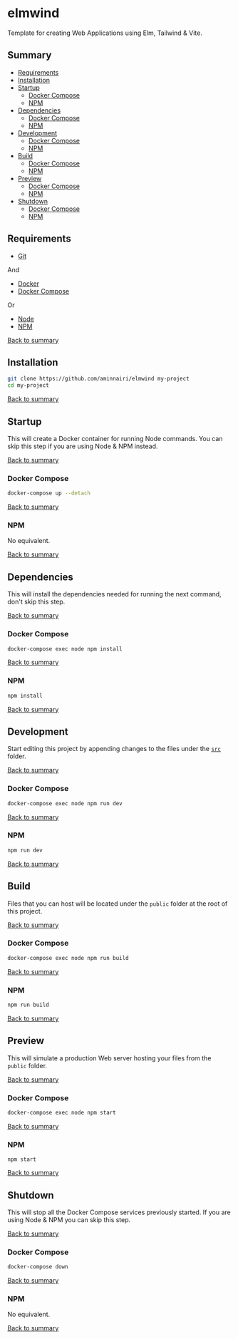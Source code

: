 # elmwind

Template for creating Web Applications using Elm, Tailwind & Vite.

## Summary

- [Requirements](#requirements)
- [Installation](#installation)
- [Startup](#startup)
  - [Docker Compose](#docker-compose)
  - [NPM](#npm)
- [Dependencies](#dependencies)
  - [Docker Compose](#docker-compose-1)
  - [NPM](#npm-1)
- [Development](#development)
  - [Docker Compose](#docker-compose-2)
  - [NPM](#npm-2)
- [Build](#build)
  - [Docker Compose](#docker-compose-3)
  - [NPM](#npm-3)
- [Preview](#preview)
  - [Docker Compose](#docker-compose-4)
  - [NPM](#npm-4)
- [Shutdown](#shutdown)
  - [Docker Compose](#docker-compose-5)
  - [NPM](#npm-5)

## Requirements

- [Git](https://git-scm.com/)

And

- [Docker](https://www.docker.com/)
- [Docker Compose](https://docs.docker.com/compose/)

Or

- [Node](https://nodejs.org/en/)
- [NPM](https://www.npmjs.com/)

[Back to summary](#summary)

## Installation

```bash
git clone https://github.com/aminnairi/elmwind my-project
cd my-project
```

[Back to summary](#summary)

## Startup

This will create a Docker container for running Node commands. You can skip this step if you are using Node & NPM instead.

[Back to summary](#summary)

### Docker Compose

```bash
docker-compose up --detach
```

[Back to summary](#summary)

### NPM

No equivalent.

[Back to summary](#summary)

## Dependencies

This will install the dependencies needed for running the next command, don't skip this step.

[Back to summary](#summary)

### Docker Compose

```bash
docker-compose exec node npm install
```

[Back to summary](#summary)

### NPM

```bash
npm install
```

[Back to summary](#summary)

## Development

Start editing this project by appending changes to the files under the [`src`](./src) folder.

[Back to summary](#summary)

### Docker Compose

```bash
docker-compose exec node npm run dev
```

[Back to summary](#summary)

### NPM

```bash
npm run dev
```

[Back to summary](#summary)

## Build

Files that you can host will be located under the `public` folder at the root of this project.

[Back to summary](#summary)

### Docker Compose

```bash
docker-compose exec node npm run build
```

[Back to summary](#summary)

### NPM

```bash
npm run build
```

[Back to summary](#summary)

## Preview

This will simulate a production Web server hosting your files from the `public` folder.

[Back to summary](#summary)

### Docker Compose

```bash
docker-compose exec node npm start
```

[Back to summary](#summary)

### NPM

```
npm start
```

[Back to summary](#summary)

## Shutdown

This will stop all the Docker Compose services previously started. If you are using Node & NPM you can skip this step.

[Back to summary](#summary)

### Docker Compose

```bash
docker-compose down
```

[Back to summary](#summary)

### NPM

No equivalent.

[Back to summary](#summary)
